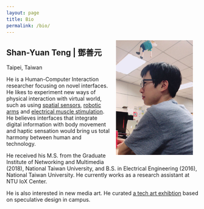 ```yaml
---
layout: page
title: Bio
permalink: /bio/
---
```


<img style="float: right; padding: 0 1em 1em 1em" width="40%" max-width="100%"  src="/assets/profile_photo.jpg">

## Shan-Yuan Teng | 鄧善元

<span class="note">Taipei, Taiwan</span>

He is a Human-Computer Interaction researcher focusing on novel interfaces. He likes to experiment new ways of physical interaction with virtual world, such as using [spatial sensors](/projects/wayout), [robotic arms](/projects/stylus) and [electrical muscle stimulation](/projects/emsairguitar). He believes interfaces that integrate digital information with body movement and haptic sensation would bring us total harmony between human and technology.

He received his M.S. from the Graduate Institute of Networking and Multimedia (2018), National Taiwan University, and B.S. in Electrical Engineering (2016), National Taiwan University. He currently works as a research assistant at NTU IoX Center. 

He is also interested in new media art. He curated [a tech art exhibtion](/projects/speculative-ntu) based on speculative design in campus.
